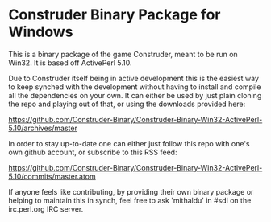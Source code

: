 # Construder Binary Package for Windows

This is a binary package of the game Construder, meant to be run on Win32. It is based off ActivePerl 5.10.

Due to Construder itself being in active development this is the easiest way to keep synched with the development without having to install and compile all the dependencies on your own. It can either be used by just plain cloning the repo and playing out of that, or using the downloads provided here:

https://github.com/Construder-Binary/Construder-Binary-Win32-ActivePerl-5.10/archives/master

In order to stay up-to-date one can either just follow this repo with one's own github account, or subscribe to this RSS feed:

https://github.com/Construder-Binary/Construder-Binary-Win32-ActivePerl-5.10/commits/master.atom

If anyone feels like contributing, by providing their own binary package or helping to maintain this in synch, feel free to ask 'mithaldu' in #sdl on the irc.perl.org IRC server.